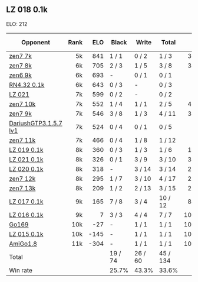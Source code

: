## LZ 018 0.1k ##

ELO: 212

Opponent | Rank | ELO | Black | Write | Total | Win rate
---------|-----:|----:|-------|-------|-------|-------:
[zen7 7k](zen7%207k.md) | 5k | 841 | 1 / 1 | 0 / 2 | 1 / 3 | 33.3%
[zen7 8k](zen7%208k.md) | 6k | 705 | 2 / 3 | 1 / 5 | 3 / 8 | 37.5%
[zen6 9k](zen6%209k.md) | 6k | 693 | - | 0 / 1 | 0 / 1 | 0.0%
[RN4.32 0.1k](RN4.32%200.1k.md) | 6k | 643 | 0 / 3 | - | 0 / 3 | 0.0%
[LZ 021](LZ%20021.md) | 7k | 599 | 0 / 2 | - | 0 / 2 | 0.0%
[zen7 10k](zen7%2010k.md) | 7k | 552 | 1 / 4 | 1 / 1 | 2 / 5 | 40.0%
[zen7 9k](zen7%209k.md) | 7k | 546 | 3 / 8 | 1 / 3 | 4 / 11 | 36.4%
[DariushGTP3.1.5.7 lv1](DariushGTP3.1.5.7%20lv1.md) | 7k | 524 | 0 / 4 | 0 / 1 | 0 / 5 | 0.0%
[zen7 11k](zen7%2011k.md) | 7k | 466 | 0 / 4 | 1 / 8 | 1 / 12 | 8.3%
[LZ 019 0.1k](LZ%20019%200.1k.md) | 8k | 360 | 0 / 3 | 1 / 3 | 1 / 6 | 16.7%
[LZ 021 0.1k](LZ%20021%200.1k.md) | 8k | 326 | 0 / 1 | 3 / 9 | 3 / 10 | 30.0%
[LZ 020 0.1k](LZ%20020%200.1k.md) | 8k | 318 | - | 3 / 14 | 3 / 14 | 21.4%
[zen7 12k](zen7%2012k.md) | 8k | 295 | 1 / 7 | 3 / 10 | 4 / 17 | 23.5%
[zen7 13k](zen7%2013k.md) | 8k | 209 | 1 / 2 | 2 / 13 | 3 / 15 | 20.0%
[LZ 017 0.1k](LZ%20017%200.1k.md) | 9k | 165 | 7 / 8 | 3 / 4 | 10 / 12 | 83.3%
[LZ 016 0.1k](LZ%20016%200.1k.md) | 9k | 7 | 3 / 3 | 4 / 4 | 7 / 7 | 100.0%
[Go169](Go169.md) | 10k | -27 | - | 1 / 1 | 1 / 1 | 100.0%
[LZ 015 0.1k](LZ%20015%200.1k.md) | 10k | -145 | - | 1 / 1 | 1 / 1 | 100.0%
[AmiGo1.8](AmiGo1.8.md) | 11k | -304 | - | 1 / 1 | 1 / 1 | 100.0%
Total | | | 19 / 74 | 26 / 60 | 45 / 134 | 
Win rate| | | 25.7% | 43.3% | 33.6% | 
